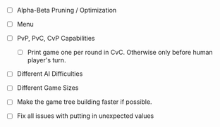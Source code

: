 - [ ] Alpha-Beta Pruning / Optimization

- [ ] Menu
- [ ] PvP, PvC, CvP Capabilities
    - [ ] Print game one per round in CvC. Otherwise only before human player's turn.
- [ ] Different AI Difficulties
- [ ] Different Game Sizes

- [ ] Make the game tree building faster if possible.

- [ ] Fix all issues with putting in unexpected values